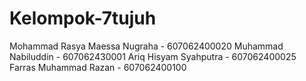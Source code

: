 # Kelompok-7tujuh
Mohammad Rasya Maessa Nugraha - 607062400020 
Muhammad Nabiluddin - 607062430001 
Ariq Hisyam Syahputra - 607062400025 
Farras Muhammad Razan - 607062400100
